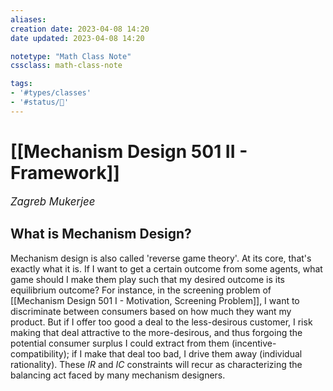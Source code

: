```yaml
---
aliases:
creation date: 2023-04-08 14:20
date updated: 2023-04-08 14:20

notetype: "Math Class Note"
cssclass: math-class-note

tags: 
- '#types/classes'
- '#status/🚧'
---
```


# [[Mechanism Design 501 II - Framework]]
<span style = "font-size:120%"><i >Zagreb Mukerjee </i></span>

## What is Mechanism Design?

Mechanism design is also called 'reverse game theory'. At its core, that's exactly what it is. If I want to get a certain outcome from some agents, what game should I make them play such that my desired outcome is its equilibrium outcome? For instance, in the screening problem of [[Mechanism Design 501 I - Motivation, Screening Problem]], I want to discriminate between consumers based on how much they want my product. But if I offer too good a deal to the less-desirous customer, I risk making that deal attractive to the more-desirous, and thus forgoing the potential consumer surplus I could extract from them (incentive-compatibility); if I make that deal too bad, I drive them away (individual rationality). These $IR$ and $IC$  constraints will recur as characterizing the balancing act faced by many mechanism designers.